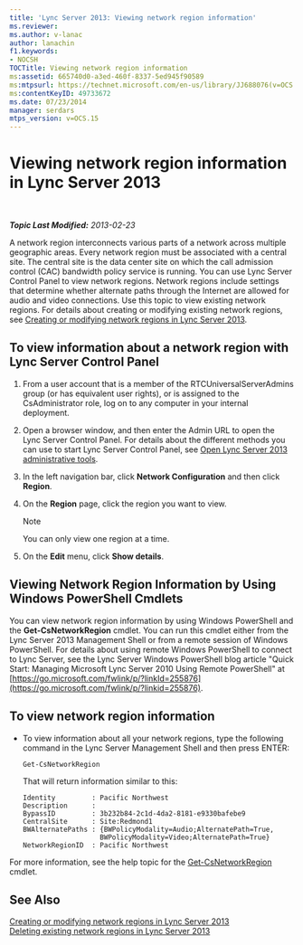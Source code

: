 ```yaml
---
title: 'Lync Server 2013: Viewing network region information'
ms.reviewer: 
ms.author: v-lanac
author: lanachin
f1.keywords:
- NOCSH
TOCTitle: Viewing network region information
ms:assetid: 665740d0-a3ed-460f-8337-5ed945f90589
ms:mtpsurl: https://technet.microsoft.com/en-us/library/JJ688076(v=OCS.15)
ms:contentKeyID: 49733672
ms.date: 07/23/2014
manager: serdars
mtps_version: v=OCS.15
---
```


<div data-xmlns="http://www.w3.org/1999/xhtml">

<div class="topic" data-xmlns="http://www.w3.org/1999/xhtml" data-msxsl="urn:schemas-microsoft-com:xslt" data-cs="https://msdn.microsoft.com/">

<div data-asp="https://msdn2.microsoft.com/asp">

# Viewing network region information in Lync Server 2013

</div>

<div id="mainSection">

<div id="mainBody">

<span> </span>

_**Topic Last Modified:** 2013-02-23_

A network region interconnects various parts of a network across multiple geographic areas. Every network region must be associated with a central site. The central site is the data center site on which the call admission control (CAC) bandwidth policy service is running. You can use Lync Server Control Panel to view network regions. Network regions include settings that determine whether alternate paths through the Internet are allowed for audio and video connections. Use this topic to view existing network regions. For details about creating or modifying existing network regions, see [Creating or modifying network regions in Lync Server 2013](lync-server-2013-creating-or-modifying-network-regions.md).

<div>

## To view information about a network region with Lync Server Control Panel

1.  From a user account that is a member of the RTCUniversalServerAdmins group (or has equivalent user rights), or is assigned to the CsAdministrator role, log on to any computer in your internal deployment.

2.  Open a browser window, and then enter the Admin URL to open the Lync Server Control Panel. For details about the different methods you can use to start Lync Server Control Panel, see [Open Lync Server 2013 administrative tools](lync-server-2013-open-lync-server-administrative-tools.md).

3.  In the left navigation bar, click **Network Configuration** and then click **Region**.

4.  On the **Region** page, click the region you want to view.
    
    <div>
    

    > [!NOTE]  
    > You can only view one region at a time.

    
    </div>

5.  On the **Edit** menu, click **Show details**.

</div>

<div>

## Viewing Network Region Information by Using Windows PowerShell Cmdlets

You can view network region information by using Windows PowerShell and the **Get-CsNetworkRegion** cmdlet. You can run this cmdlet either from the Lync Server 2013 Management Shell or from a remote session of Windows PowerShell. For details about using remote Windows PowerShell to connect to Lync Server, see the Lync Server Windows PowerShell blog article "Quick Start: Managing Microsoft Lync Server 2010 Using Remote PowerShell" at [https://go.microsoft.com/fwlink/p/?linkId=255876](https://go.microsoft.com/fwlink/p/?linkid=255876).

<div>

## To view network region information

  - To view information about all your network regions, type the following command in the Lync Server Management Shell and then press ENTER:
    
        Get-CsNetworkRegion
    
    That will return information similar to this:
    
        Identity         : Pacific Northwest
        Description      :
        BypassID         : 3b232b84-2c1d-4da2-8181-e9330bafebe9
        CentralSite      : Site:Redmond1
        BWAlternatePaths : {BWPolicyModality=Audio;AlternatePath=True, 
                           BWPolicyModality=Video;AlternatePath=True}
        NetworkRegionID  : Pacific Northwest

</div>

For more information, see the help topic for the [Get-CsNetworkRegion](https://docs.microsoft.com/powershell/module/skype/Get-CsNetworkRegionLink) cmdlet.

</div>

<div>

## See Also


[Creating or modifying network regions in Lync Server 2013](lync-server-2013-creating-or-modifying-network-regions.md)  
[Deleting existing network regions in Lync Server 2013](lync-server-2013-deleting-existing-network-regions.md)  
  

</div>

</div>

<span> </span>

</div>

</div>

</div>

